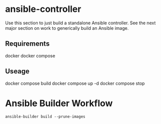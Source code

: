 # ansible-controller

Use this section to just build a standalone Ansible controller. See the next major section on work to generically build an Ansible image.

## Requirements

docker
docker compose

## Useage

docker compose build
docker compose up -d
docker compose stop


# Ansible Builder Workflow

```
ansible-builder build --prune-images
```